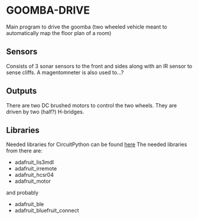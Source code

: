 # GOOMBA-DRIVE
Main program to drive the goomba (two wheeled vehicle meant to automatically map the floor plan of a room)

## Sensors
Consists of 3 sonar sensors to the front and sides along with an IR sensor to sense cliffs.
A magentomneter is also used to...?

## Outputs
There are two DC brushed motors to control the two wheels. They are driven by two (half?) H-bridges.

## Libraries
Needed libraries for CircuitPython can be found [here](https://learn.adafruit.com/adafruit-feather-sense/feather-sense-circuitpython-libraries "Feather Sense CircuitPython Libraries")
The needed libraries from there are:
- adafruit_lis3mdl
- adafruit_irremote
- adafruit_hcsr04
- adafruit_motor

and probably  
  
- adafruit_ble
- adafruit_bluefruit_connect

